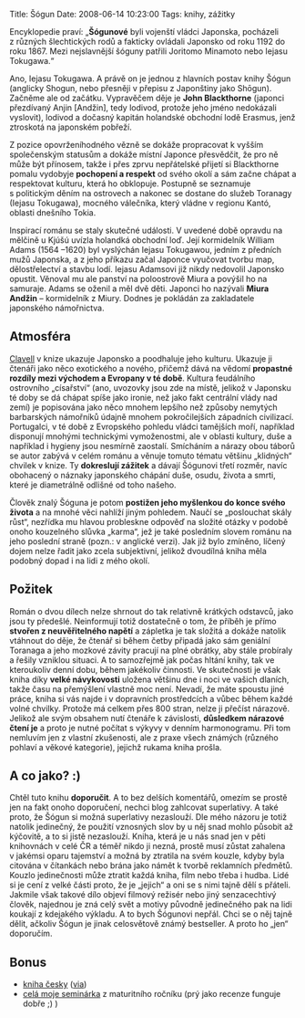 Title: Šógun
Date: 2008-06-14 10:23:00
Tags: knihy, zážitky

Encyklopedie praví: „**Šógunové** byli vojenští vládci Japonska, pocházeli z různých šlechtických rodů a fakticky ovládali Japonsko od roku 1192 do roku 1867. Mezi nejslavnější šóguny patřili Joritomo Minamoto nebo Iejasu Tokugawa.“

Ano, Iejasu Tokugawa. A právě on je jednou z hlavních postav knihy Šógun (anglicky Shogun, nebo přesněji v přepisu z Japonštiny jako Shōgun). Začněme ale od začátku. Vypravěčem děje je **John Blackthorne** (japonci přezdívaný Anjin [Andžin], tedy lodivod, protože jeho jméno nedokázali vyslovit), lodivod a dočasný kapitán holandské obchodní lodě Erasmus, jenž ztroskotá na japonském pobřeží.

Z pozice opovrženíhodného vězně se dokáže propracovat k vyšším společenským statusům a dokáže místní Japonce přesvědčit, že pro ně může být přínosem, takže i přes zprvu nepřátelské přijetí si Blackthorne pomalu vydobyje **pochopení a respekt** od svého okolí a sám začne chápat a respektovat kulturu, která ho obklopuje. Postupně se seznamuje s politickým děním na ostrovech a nakonec se dostane do služeb Toranagy (Iejasu Tokugawa), mocného válečníka, který vládne v regionu Kantó, oblasti dnešního Tokia.

Inspirací románu se staly skutečné události. V uvedené době opravdu na mělčině u Kjúšú uvízla holandká obchodní loď. Její kormidelník William Adams (1564 –1620) byl vyslýchán Iejasu Tokugawou, jedním z předních mužů Japonska, a z jeho příkazu začal Japonce vyučovat tvorbu map, dělostřelectví a stavbu lodí. Iejasu Adamsovi již nikdy nedovolil Japonsko opustit. Věnoval mu ale panství na poloostrově Miura a povýšil ho na samuraje. Adams se oženil a měl dvě děti. Japonci ho nazývali **Miura Andžin** – kormidelník z Miury. Dodnes je pokládán za zakladatele japonského námořnictva.

## Atmosféra

[Clavell](http://en.wikipedia.org/wiki/James_Clavell) v knize ukazuje Japonsko a poodhaluje jeho kulturu. Ukazuje ji čtenáři jako něco exotického a nového, přičemž dává na vědomí **propastné rozdíly mezi východem a Evropany v té době**. Kultura feudálního ostrovního „císařství“ (ano, uvozovky jsou zde na místě, jelikož v Japonsku té doby se dá chápat spíše jako ironie, než jako fakt centrální vlády nad zemí) je popisována jako něco mnohem lepšího než způsoby nemytých barbarských námořníků údajně mnohem pokročilejších západních civilizací. Portugalci, v té době z Evropského pohledu vládci tamějších moří, například disponují mnohými technickými vymoženostmi, ale v oblasti kultury, duše a například i hygieny jsou nesmírně zaostalí. Smícháním a nárazy obou táborů se autor zabývá v celém románu a věnuje tomuto tématu většinu „klidných“ chvilek v knize. Ty **dokreslují zážitek** a dávají Šógunovi třetí rozměr, navíc obohacený o náznaky japonského chápání duše, osudu, života a smrti, které je diametrálně odlišné od toho našeho.

Člověk znalý Šóguna je potom **postižen jeho myšlenkou do konce svého života** a na mnohé věci nahlíží jiným pohledem. Naučí se „poslouchat skály růst“, nezřídka mu hlavou probleskne odpověď na složité otázky v podobě onoho kouzelného slůvka „karma“, jež je také posledním slovem románu na jeho poslední straně (pozn.: v anglické verzi). Jak již bylo zmíněno, líčený dojem nelze řadit jako zcela subjektivní, jelikož dvoudílná kniha měla podobný dopad i na lidi z mého okolí.

## Požitek

Román o dvou dílech nelze shrnout do tak relativně krátkých odstavců, jako jsou ty předešlé. Neinformují totiž dostatečně o tom, že příběh je přímo **stvořen z neuvěřitelného napětí** a zápletka je tak složitá a dokáže natolik vtáhnout do děje, že čtenář si během četby připadá jako sám geniální Toranaga a jeho mozkové závity pracují na plné obrátky, aby stále probíraly a řešily vzniklou situaci. A to samozřejmě jak počas hltání knihy, tak ve kteroukoliv denní dobu, během jakékoliv činnosti. Ve skutečnosti je však kniha díky **velké návykovosti** uložena většinu dne i noci ve vašich dlaních, takže času na přemýšlení vlastně moc není. Nevadí, že máte spoustu jiné práce, kniha si vás najde i v dopravních prostředcích a vůbec během každé volné chvilky. Protože má celkem přes 800 stran, nelze ji přečíst nárazově. Jelikož ale svým obsahem nutí čtenáře k závislosti, **důsledkem nárazové čtení je** a proto je nutné počítat s výkyvy v denním harmonogramu. Při tom nemluvím jen z vlastní zkušenosti, ale z praxe všech známých (různého pohlaví a věkové kategorie), jejichž rukama kniha prošla.

## A co jako? :)

Chtěl tuto knihu **doporučit**. A to bez delších komentářů, omezím se prostě jen na fakt onoho doporučení, nechci blog zahlcovat superlativy. A také proto, že Šógun si možná superlativy nezaslouží. Dle mého názoru je totiž natolik jedinečný, že použití vznosných slov by u něj snad mohlo působit až kýčovitě, a to si jistě nezaslouží. Kniha, která je u nás snad jen v pěti knihovnách v celé ČR a téměř nikdo ji nezná, prostě musí zůstat zahalena v jakémsi oparu tajemství a možná by ztratila na svém kouzle, kdyby byla citována v čítankách nebo brána jako námět k tvorbě reklamních předmětů. Kouzlo jedinečnosti může ztratit každá kniha, film nebo třeba i hudba. Lidé si je cení z velké části proto, že je „jejich“ a oni se s nimi tajně dělí s přáteli. Jakmile však takové dílo objeví filmový režisér nebo jiný senzacechtivý člověk, najednou je zná celý svět a motivy původně jedinečného pak na lidi koukají z kdejakého výkladu. A to bych Šógunovi nepřál. Chci se o něj tajně dělit, ačkoliv Šógun je jinak celosvětově známý bestseller. A proto ho „jen“ doporučím.

## Bonus

-   [kniha česky](http://cybernspace.euweb.cz/files/books/clavell_james-shogun.zip) ([via](http://cybernspace.euweb.cz/knihovna.html))
-   [celá moje seminárka](files/clavell.pdf) z maturitního ročníku (prý jako recenze funguje dobře ;) )